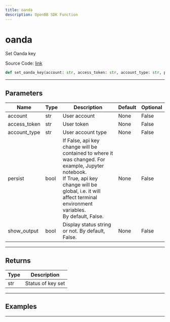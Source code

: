 ```yaml
---
title: oanda
description: OpenBB SDK Function
---
```


# oanda

Set Oanda key

Source Code: [link](https://github.com/OpenBB-finance/OpenBBTerminal/tree/main/openbb_terminal/keys_model.py#L1278)

```python
def set_oanda_key(account: str, access_token: str, account_type: str, persist: bool, show_output: bool) -> str
```
---

## Parameters

| Name | Type | Description | Default | Optional |
| ---- | ---- | ----------- | ------- | -------- |
| account | str | User account | None | False |
| access_token | str | User token | None | False |
| account_type | str | User account type | None | False |
| persist | bool | If False, api key change will be contained to where it was changed. For example, Jupyter notebook.<br/>If True, api key change will be global, i.e. it will affect terminal environment variables.<br/>By default, False. | None | False |
| show_output | bool | Display status string or not. By default, False. | None | False |

---

## Returns

| Type | Description |
| ---- | ----------- |
| str | Status of key set |

---

## Examples

---

